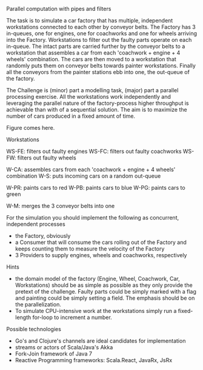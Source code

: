Parallel computation with pipes and filters

The task is to simulate a car factory that has multiple, independent workstations connected to each other by conveyor belts.
The Factory has 3 in-queues, one for engines, one for coachworks and one for wheels arriving into the Factory.
Workstations to filter out the faulty parts operate on each in-queue.
The intact parts are carried further by the conveyor belts to a workstation that assembles a car from each 'coachwork + engine + 4 wheels' combination.
The cars are then moved to a workstation that randomly puts them on conveyor belts towards painter workstations. Finally all the conveyors from the painter
stations ebb into one, the out-queue of the factory.

The Challenge is (minor) part a modelling task, (major) part a parallel processing exercise. All the workstations work independently and leveraging the parallel nature
of the factory-process higher throughput is achievable than with of a sequential solution. The aim is to maximize the number of cars produced in a fixed amount of time.

Figure comes here.

Workstations

WS-FE: filters out faulty engines
WS-FC: filters out faulty coachworks
WS-FW: filters out faulty wheels

W-CA: assembles cars from each 'coachwork + engine + 4 wheels' combination
W-S: puts incoming cars on a random out-queue

W-PR: paints cars to red
W-PB: paints cars to blue
W-PG: paints cars to green

W-M: merges the 3 conveyor belts into one

For the simulation you should implement the following as concurrent, independent processes

* the Factory, obviously
* a Consumer that will consume the cars rolling out of the Factory and keeps counting them to measure the velocity of the Factory
* 3 Providers to supply engines, wheels and coachworks, respectively


Hints
* the domain model of the factory (Engine, Wheel, Coachwork, Car, Workstations) should be as simple as possible as they only provide the pretext of the challenge.
  Faulty parts could be simply marked with a flag and painting could be simply setting a field. The emphasis should be on the parallelization.
* To simulate CPU-intensive work at the workstations simply run a fixed-length for-loop to increment a number.

Possible technologies

 * Go's and Clojure's channels are ideal candidates for implementation
 * streams or actors of Scala/Java's Akka
 * Fork-Join framework of Java 7
 * Reactive Programming frameworks: Scala.React, JavaRx, JsRx

